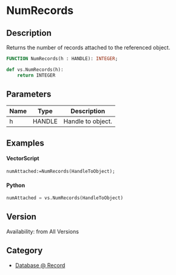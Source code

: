 # NumRecords

## Description
Returns the number of records attached to the referenced object.

```pascal
FUNCTION NumRecords(h : HANDLE): INTEGER;
```

```python
def vs.NumRecords(h):
    return INTEGER
```

## Parameters
|Name|Type|Description|
|---|---|---|
|h|HANDLE|Handle to object.|

## Examples
#### VectorScript ####
```pascal
numAttached:=NumRecords(HandleToObject);
```
#### Python ####
```python
numAttached = vs.NumRecords(HandleToObject)
```

## Version
Availability: from All Versions

## Category
* [Database @ Record](../Categories/Database%20-%20Record.md)
